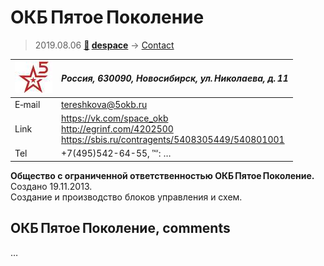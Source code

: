 # ОКБ Пятое Поколение
> 2019.08.06 **[🚀](../index/index.md) [despace](index.md)** → [Contact](contact.md)

|[![](f/contact/o/okb_5_logo1_thumb.jpg)](f/contact/o/okb_5_logo1.png)|*Россия, 630090, Новосибирск, ул. Николаева, д. 11*|
|:--|:--|
|E‑mail|<tereshkova@5okb.ru>|
|Link|<https://vk.com/space_okb><br> <http://egrinf.com/4202500><br> <https://sbis.ru/contragents/5408305449/540801001>|
|Tel|+7(495)542-64-55, ℻: …|

**Общество с ограниченной ответственностью ОКБ Пятое Поколение.** Создано 19.11.2013.  
Создание и производство блоков управления и схем.


<p style="page-break-after:always"> </p>

## ОКБ Пятое Поколение, comments

…
